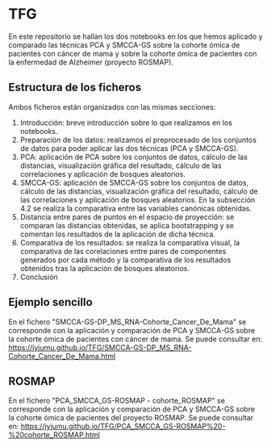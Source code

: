 # TFG
En este repositorio se hallan los dos notebooks en los que hemos aplicado y comparado las técnicas PCA y SMCCA-GS sobre la cohorte ómica de pacientes con cáncer de mama y sobre la cohorte ómica de pacientes con la enfermedad de Alzheimer (proyecto ROSMAP).

## Estructura de los ficheros
Ambos ficheros están organizados con las mismas secciones: 

1. Introducción: breve introducción sobre lo que realizamos en los notebooks.
2. Preparación de los datos: realizamos el preprocesado de los conjuntos de datos para poder aplicar las dos técnicas (PCA y SMCCA-GS).
3. PCA: aplicación de PCA sobre los conjuntos de datos, cálculo de las distancias, visualización gráfica del resultado, cálculo de las correlaciones y aplicación de bosques aleatorios. 
4. SMCCA-GS: aplicación de SMCCA-GS sobre los conjuntos de datos, cálculo de las distancias, visualización gráfica del resultado, cálculo de las correlaciones y aplicación de bosques aleatorios. En la subsección 4.2 se realiza la comparativa entre las variables canónicas obtenidas.
5. Distancia entre pares de puntos en el espacio de proyección: se comparan las distancias obtenidas, se aplica bootstrapping y se comentan los resultados de la aplicación de dicha técnica.
6. Comparativa de los resultados: se realiza la comparativa visual, la comparativa de las corelaciones entre pares de componentes generados por cada método y la comparativa de los resultados obtenidos tras la aplicación de bosques aleatorios.
7. Conclusión

## Ejemplo sencillo
En el fichero "SMCCA-GS-DP_MS_RNA-Cohorte_Cancer_De_Mama" se corresponde con la aplicación y comparación de PCA y SMCCA-GS sobre la cohorte ómica de pacientes con cáncer de mama. Se puede consultar en: https://jyjumu.github.io/TFG/SMCCA-GS-DP_MS_RNA-Cohorte_Cancer_De_Mama.html

## ROSMAP
En el fichero "PCA_SMCCA_GS-ROSMAP - cohorte_ROSMAP" se corresponde con la aplicación y comparación de PCA y SMCCA-GS sobre la cohorte ómica de pacientes del proyecto ROSMAP. Se puede consultar en: https://jyjumu.github.io/TFG/PCA_SMCCA_GS-ROSMAP%20-%20cohorte_ROSMAP.html
